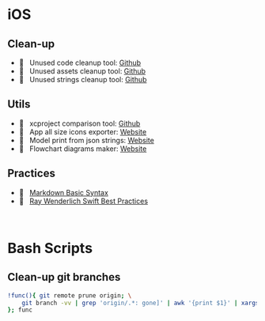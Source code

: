 # iOS

## Clean-up
- 🔨 &nbsp; Unused code cleanup tool: [Github](https://github.com/peripheryapp/periphery)
- 🔨 &nbsp; Unused assets cleanup tool: [Github](https://github.com/tinymind/LSUnusedResources)
- 🔨 &nbsp; Unused strings cleanup tool: [Github](https://github.com/ijoshsmith/abandoned-strings)

## Utils
- 🔨 &nbsp; xcproject comparison tool: [Github](https://github.com/bloomberg/xcdiff)
- 🔨 &nbsp; App all size icons exporter: [Website](https://makeappicon.com/)
- 🔨 &nbsp; Model print from json strings: [Website](https://app.quicktype.io/)
- 🔨 &nbsp; Flowchart diagrams maker: [Website](https://app.diagrams.net/)

## Practices
- 📝 &nbsp; [Markdown Basic Syntax](https://www.markdownguide.org/basic-syntax/)
- 📝 &nbsp; [Ray Wenderlich Swift Best Practices](https://github.com/raywenderlich/swift-style-guide)

<br />

# Bash Scripts

## Clean-up git branches
```bash
!func(){ git remote prune origin; \
    git branch -vv | grep 'origin/.*: gone]' | awk '{print $1}' | xargs git branch -D; \
}; func
```